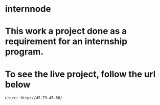 # internnode
# This work a project done as a requirement for an internship program.
# To see the live project, follow the url below

    👉👉👉 http://45.79.45.88/ 
